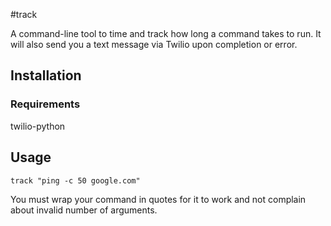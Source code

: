#track

A command-line tool to time and track how long a command takes to run. It will also send you a text message via Twilio upon completion or error.

## Installation

### Requirements

twilio-python

## Usage

    track "ping -c 50 google.com"

You must wrap your command in quotes for it to work and not complain about invalid number of arguments.
